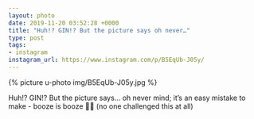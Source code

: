 ```yaml
---
layout: photo
date: 2019-11-20 03:52:28 +0000
title: "Huh!? GIN!? But the picture says oh never…"
type: post
tags:
- instagram
instagram_url: https://www.instagram.com/p/B5EqUb-J05y/
---
```


{% picture u-photo img/B5EqUb-J05y.jpg %}

Huh!? GIN!? But the picture says... oh never mind; it’s an easy mistake to make - booze is booze 🤣😂 (no one challenged this at all)
